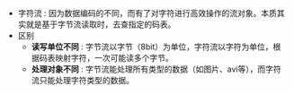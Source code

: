 - 字符流 : 因为数据编码的不同，而有了对字符进行高效操作的流对象。本质其实就是基于字节流读取时，去查指定的码表。
- 区别
  - **读写单位不同** : 字节流以字节（8bit）为单位，字符流以字符为单位，根据码表映射字符，一次可能读多个字节。
  - **处理对象不同** : 字节流能处理所有类型的数据（如图片、avi等），而字符流只能处理字符类型的数据。